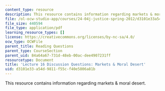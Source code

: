 ```yaml
---
content_type: resource
description: This resource contains information regarding markets & moral desert.
file: /ol-ocw-studio-app/courses/24-04j-justice-spring-2012/d3101e33a54d9811f55cf40e5806a81b_MIT24_04JS12_disc16.pdf
file_size: 440594
file_type: application/pdf
learning_resource_types: []
license: https://creativecommons.org/licenses/by-nc-sa/4.0/
ocw_type: OCWFile
parent_title: Reading Questions
parent_type: CourseSection
parent_uid: 84a64a67-731d-48eb-00ac-dee4907231ff
resourcetype: Document
title: 'Lecture 16 Discussion Questions: Markets & Moral Desert'
uid: d3101e33-a54d-9811-f55c-f40e5806a81b
---
```

This resource contains information regarding markets & moral desert.